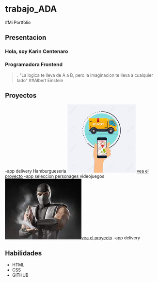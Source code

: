 # trabajo_ADA
#Mi Portfolio
## Presentacion 
### Hola, soy Karin Centenaro
### Programadora Frontend

>. "La logica te lleva de A a B, pero la imaginacion te lleva a cualquier lado" 
##Albert Einstein
## Proyectos 
-app delivery Hamburgueseria
![imagen platos con hamburguer](delivery.jfif) [vea el proyecto](https://delivery-karintech.vercel.app/) 
-app seleccion personages videojuegos
![imagen guerrero videojuegos](smoke.jfif)[vea el proyecto](https://selector-personage.vercel.app/)
-app delivery 
## Habilidades 
- HTML
- CSS
- GITHUB

